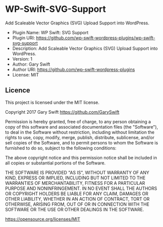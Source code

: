 # WP-Swift-SVG-Support

Add Scaleable Vector Graphics (SVG) Upload Support into WordPress.

 * Plugin Name: WP Swift: SVG Support
 * Plugin URI: https://github.com/wp-swift-wordpress-plugins/wp-swift-svg-support
 * Description: Add Scaleable Vector Graphics (SVG) Upload Support into WordPress.
 * Version: 1
 * Author: Gary Swift
 * Author URI: https://github.com/wp-swift-wordpress-plugins
 * License: MIT

## Licence

This project is licensed under the MIT license.

Copyright 2017 Gary Swift https://github.com/GarySwift

Permission is hereby granted, free of charge, to any person obtaining a copy of this software and associated documentation files (the "Software"), to deal in the Software without restriction, including without limitation the rights to use, copy, modify, merge, publish, distribute, sublicense, and/or sell copies of the Software, and to permit persons to whom the Software is furnished to do so, subject to the following conditions:

The above copyright notice and this permission notice shall be included in all copies or substantial portions of the Software.

THE SOFTWARE IS PROVIDED "AS IS", WITHOUT WARRANTY OF ANY KIND, EXPRESS OR IMPLIED, INCLUDING BUT NOT LIMITED TO THE WARRANTIES OF MERCHANTABILITY, FITNESS FOR A PARTICULAR PURPOSE AND NONINFRINGEMENT. IN NO EVENT SHALL THE AUTHORS OR COPYRIGHT HOLDERS BE LIABLE FOR ANY CLAIM, DAMAGES OR OTHER LIABILITY, WHETHER IN AN ACTION OF CONTRACT, TORT OR OTHERWISE, ARISING FROM, OUT OF OR IN CONNECTION WITH THE SOFTWARE OR THE USE OR OTHER DEALINGS IN THE SOFTWARE.

https://opensource.org/licenses/MIT
